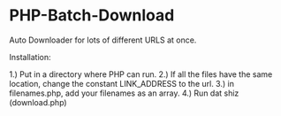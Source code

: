 # PHP-Batch-Download
Auto Downloader for lots of different URLS at once.

Installation:

1.) Put in a directory where PHP can run.
2.) If all the files have the same location, change the constant LINK_ADDRESS to the url.
3.) in filenames.php, add your filenames as an array.
4.) Run dat shiz (download.php)
